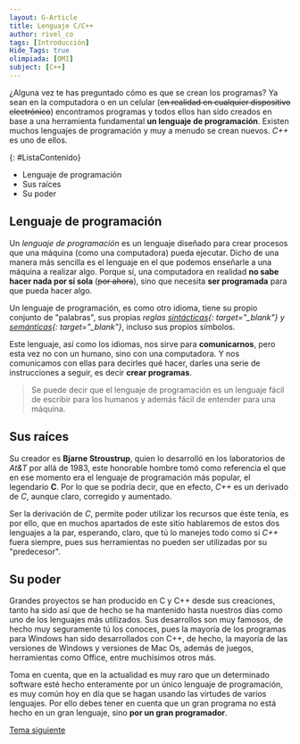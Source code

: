 ```yaml
---
layout: G-Article
title: Lenguaje C/C++
author: rivel_co
tags: [Introducción]
Hide_Tags: true
olimpiada: [OMI]
subject: [C++]
---
```


¿Alguna vez te has preguntado cómo es que se crean los programas? Ya sean en la computadora o en un celular (<s>en realidad en cualquier dispositivo electrónico</s>) encontramos programas y todos ellos han sido creados en base a una herramienta fundamental **un lenguaje de programación**. Existen muchos lenguajes de programación y muy a menudo se crean nuevos. *C++* es uno de ellos.

{: #ListaContenido}
- Lenguaje de programación
- Sus raíces
- Su poder

## Lenguaje de programación

Un *lenguaje de programación* es un lenguaje diseñado para crear procesos que una máquina (como una computadora) pueda ejecutar. Dicho de una manera más sencilla es el lenguaje en el que podemos enseñarle a una máquina a realizar algo. Porque sí, una computadora en realidad **no sabe hacer nada por sí sola** (<s>por ahora</s>), sino que necesita **ser programada** para que pueda hacer algo.

Un lenguaje de programación, es como otro idioma, tiene su propio conjunto de "palabras", sus propias *reglas [sintácticas](http://dle.rae.es/?id=XzfiT9q){: target="_blank"} y [semánticas](http://dle.rae.es/?id=XVRDns5){: target="_blank"}*, incluso sus propios símbolos.

Este lenguaje, así como los idiomas, nos sirve para **comunicarnos**, pero esta vez no con un humano, sino con una computadora. Y nos comunicamos con ellas para decirles qué hacer, darles una serie de instrucciones a seguir, es decir **crear programas**.

> Se puede decir que el lenguaje de programación es un lenguaje fácil de escribir para los humanos y además fácil de entender para una máquina.

## Sus raíces

Su creador es **Bjarne Stroustrup**, quien lo desarrolló en los laboratorios de *At&T* por allá de 1983, este honorable hombre tomó como referencia el que en ese momento era el lenguaje de programación más popular, el legendario **C**. Por lo que se podría decir, que en efecto, *C++* es un derivado de *C*, aunque claro, corregido y aumentado.

Ser la derivación de *C*, permite poder utilizar los recursos que éste tenía, es por ello, que en muchos apartados de este sitio hablaremos de estos dos lenguajes a la par, esperando, claro, que tú lo manejes todo como si *C++* fuera siempre, pues sus herramientas no pueden ser utilizadas por su "predecesor".

## Su poder

Grandes proyectos se han producido en C y C++ desde sus creaciones, tanto ha sido así que de hecho se ha mantenido hasta nuestros días como uno de los lenguajes más utilizados. Sus desarrollos son muy famosos, de hecho muy seguramente tú los conoces, pues la mayoría de los programas para Windows han sido desarrollados con C++, de hecho, la mayoría de las versiones de Windows y versiones de Mac Os, además de juegos, herramientas como Office, entre muchísimos otros más.

Toma en cuenta, que en la actualidad es muy raro que un determinado software esté hecho enteramente por un único lenguaje de programación, es muy común hoy en día que se hagan usando las virtudes de varios lenguajes. Por ello debes tener en cuenta que un gran programa no está hecho en un gran lenguaje, sino **por un gran programador**.

<div class="Nav">
	<a href="{{ site.baseurl }}/C++/Introduccion/">Tema siguiente</a>
</div>